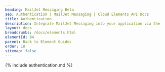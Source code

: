 ```yaml
---
heading: MailJet Messaging Beta
seo: Authentication | MailJet Messaging | Cloud Elements API Docs
title: Authentication
description: Integrate MailJet Messaging into your application via the Cloud Elements APIs.
layout: docs
breadcrumbs: /docs/elements.html
elementId: 84
parent: Back to Element Guides
order: 10
sitemap: false
---
```


{% include authentication.md %}
